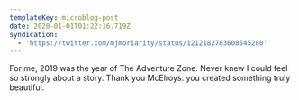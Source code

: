 ```yaml
---
templateKey: microblog-post
date: 2020-01-01T01:22:16.719Z
syndication:
  - 'https://twitter.com/mjmoriarity/status/1212182783608545280'
---
```


For me, 2019 was the year of The Adventure Zone. Never knew I could feel so strongly about a story. Thank you McElroys: you created something truly beautiful.
